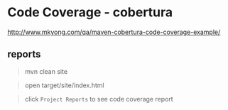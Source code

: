 # Code Coverage - cobertura
http://www.mkyong.com/qa/maven-cobertura-code-coverage-example/

## reports

> mvn clean site

> open target/site/index.html

> click `Project Reports` to see code coverage report
